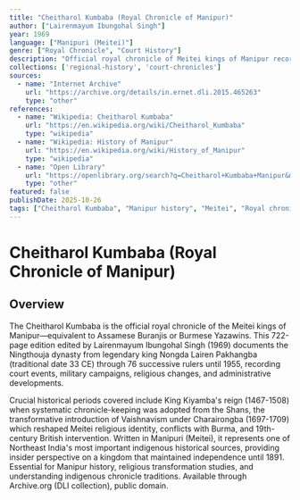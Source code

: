 ```yaml
---
title: "Cheitharol Kumbaba (Royal Chronicle of Manipur)"
author: ["Lairenmayum Ibungohal Singh"]
year: 1969
language: ["Manipuri (Meitei)"]
genre: ["Royal Chronicle", "Court History"]
description: "Official royal chronicle of Meitei kings of Manipur recording day-to-day court events from legendary king Nongda Lairen Pakhangba (claimed 33 CE). This 722-page edition documents genealogy and major events of Ningthouja dynasty through 76 successive rulers until 1955. Covers crucial periods including King Kiyamba's reign when chronicle-keeping was learned from Shans, introduction of Vaishnavism under Charairongba, and conflicts with Burma and British intervention."
collections: ['regional-history', 'court-chronicles']
sources:
  - name: "Internet Archive"
    url: "https://archive.org/details/in.ernet.dli.2015.465263"
    type: "other"
references:
  - name: "Wikipedia: Cheitharol Kumbaba"
    url: "https://en.wikipedia.org/wiki/Cheitharol_Kumbaba"
    type: "wikipedia"
  - name: "Wikipedia: History of Manipur"
    url: "https://en.wikipedia.org/wiki/History_of_Manipur"
    type: "wikipedia"
  - name: "Open Library"
    url: "https://openlibrary.org/search?q=Cheitharol+Kumbaba+Manipur&mode=everything"
    type: "other"
featured: false
publishDate: 2025-10-26
tags: ["Cheitharol Kumbaba", "Manipur history", "Meitei", "Royal chronicle", "Northeast India", "Ningthouja dynasty", "Vaishnavism", "Court history", "Burmese wars"]
---
```


# Cheitharol Kumbaba (Royal Chronicle of Manipur)

## Overview

The Cheitharol Kumbaba is the official royal chronicle of the Meitei kings of Manipur—equivalent to Assamese Buranjis or Burmese Yazawins. This 722-page edition edited by Lairenmayum Ibungohal Singh (1969) documents the Ningthouja dynasty from legendary king Nongda Lairen Pakhangba (traditional date 33 CE) through 76 successive rulers until 1955, recording court events, military campaigns, religious changes, and administrative developments.

Crucial historical periods covered include King Kiyamba's reign (1467-1508) when systematic chronicle-keeping was adopted from the Shans, the transformative introduction of Vaishnavism under Charairongba (1697-1709) which reshaped Meitei religious identity, conflicts with Burma, and 19th-century British intervention. Written in Manipuri (Meitei), it represents one of Northeast India's most important indigenous historical sources, providing insider perspective on a kingdom that maintained independence until 1891. Essential for Manipur history, religious transformation studies, and understanding indigenous chronicle traditions. Available through Archive.org (DLI collection), public domain.
